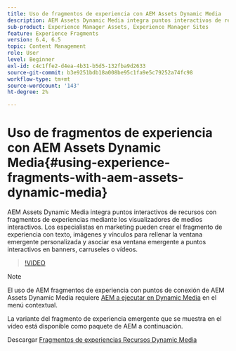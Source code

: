 ```yaml
---
title: Uso de fragmentos de experiencia con AEM Assets Dynamic Media
description: AEM Assets Dynamic Media integra puntos interactivos de recursos con fragmentos de experiencias mediante los visualizadores de medios interactivos. Los especialistas en marketing pueden crear el fragmento de experiencia con texto, imágenes y vínculos para rellenar la ventana emergente personalizada y asociar esa ventana emergente a puntos interactivos en banners, carruseles o vídeos.
sub-product: Experience Manager Assets, Experience Manager Sites
feature: Experience Fragments
version: 6.4, 6.5
topic: Content Management
role: User
level: Beginner
exl-id: c4c1ffe2-d4ea-4b31-b5d5-132fba9d2633
source-git-commit: b3e9251bdb18a008be95c1fa9e5c79252a74fc98
workflow-type: tm+mt
source-wordcount: '143'
ht-degree: 2%

---
```


# Uso de fragmentos de experiencia con AEM Assets Dynamic Media{#using-experience-fragments-with-aem-assets-dynamic-media}

AEM Assets Dynamic Media integra puntos interactivos de recursos con fragmentos de experiencias mediante los visualizadores de medios interactivos. Los especialistas en marketing pueden crear el fragmento de experiencia con texto, imágenes y vínculos para rellenar la ventana emergente personalizada y asociar esa ventana emergente a puntos interactivos en banners, carruseles o vídeos.

>[!VIDEO](https://video.tv.adobe.com/v/22115?quality=12&learn=on)

>[!NOTE]
>
>El uso de AEM fragmentos de experiencia con puntos de conexión de AEM Assets Dynamic Media requiere [AEM a ejecutar en Dynamic Media](https://experienceleague.adobe.com/docs/) en el menú contextual.

La variante del fragmento de experiencia emergente que se muestra en el vídeo está disponible como paquete de AEM a continuación.

Descargar [Fragmentos de experiencias Recursos Dynamic Media](assets/experience-fragmentsdynamic-mediaassets-100.zip)
